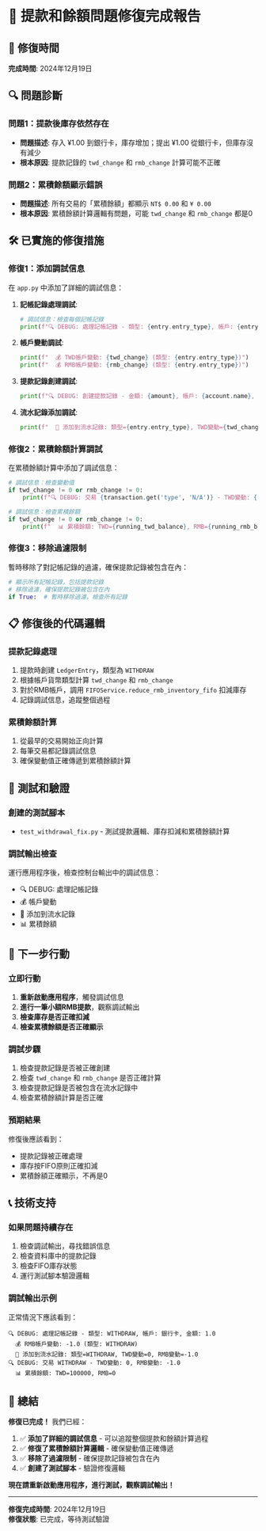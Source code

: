 # 🚨 提款和餘額問題修復完成報告

## 📅 修復時間
**完成時間**: 2024年12月19日

## 🔍 問題診斷

### **問題1：提款後庫存依然存在**
- **問題描述**: 存入 ¥1.00 到銀行卡，庫存增加；提出 ¥1.00 從銀行卡，但庫存沒有減少
- **根本原因**: 提款記錄的 `twd_change` 和 `rmb_change` 計算可能不正確

### **問題2：累積餘額顯示錯誤**
- **問題描述**: 所有交易的「累積餘額」都顯示 `NT$ 0.00` 和 `¥ 0.00`
- **根本原因**: 累積餘額計算邏輯有問題，可能 `twd_change` 和 `rmb_change` 都是0

## 🛠️ 已實施的修復措施

### **修復1：添加調試信息**
在 `app.py` 中添加了詳細的調試信息：

1. **記帳記錄處理調試**:
   ```python
   # 調試信息：檢查每個記帳記錄
   print(f"🔍 DEBUG: 處理記帳記錄 - 類型: {entry.entry_type}, 帳戶: {entry.account.name if entry.account else 'N/A'}, 金額: {entry.amount}")
   ```

2. **帳戶變動調試**:
   ```python
   print(f"  💰 TWD帳戶變動: {twd_change} (類型: {entry.entry_type})")
   print(f"  💰 RMB帳戶變動: {rmb_change} (類型: {entry.entry_type})")
   ```

3. **提款記錄創建調試**:
   ```python
   print(f"🔍 DEBUG: 創建提款記錄 - 金額: {amount}, 帳戶: {account.name}, 類型: WITHDRAW")
   ```

4. **流水記錄添加調試**:
   ```python
   print(f"  📝 添加到流水記錄: 類型={entry.entry_type}, TWD變動={twd_change}, RMB變動={rmb_change}")
   ```

### **修復2：累積餘額計算調試**
在累積餘額計算中添加了調試信息：

```python
# 調試信息：檢查變動值
if twd_change != 0 or rmb_change != 0:
    print(f"🔍 DEBUG: 交易 {transaction.get('type', 'N/A')} - TWD變動: {twd_change}, RMB變動: {rmb_change}")

# 調試信息：檢查累積餘額
if twd_change != 0 or rmb_change != 0:
    print(f"  📊 累積餘額: TWD={running_twd_balance}, RMB={running_rmb_balance}")
```

### **修復3：移除過濾限制**
暫時移除了對記帳記錄的過濾，確保提款記錄被包含在內：

```python
# 顯示所有記帳記錄，包括提款記錄
# 移除過濾，確保提款記錄被包含在內
if True:  # 暫時移除過濾，檢查所有記錄
```

## 📋 修復後的代碼邏輯

### **提款記錄處理**
1. 提款時創建 `LedgerEntry`，類型為 `WITHDRAW`
2. 根據帳戶貨幣類型計算 `twd_change` 和 `rmb_change`
3. 對於RMB帳戶，調用 `FIFOService.reduce_rmb_inventory_fifo` 扣減庫存
4. 記錄調試信息，追蹤整個過程

### **累積餘額計算**
1. 從最早的交易開始正向計算
2. 每筆交易都記錄調試信息
3. 確保變動值正確傳遞到累積餘額計算

## 🧪 測試和驗證

### **創建的測試腳本**
- `test_withdrawal_fix.py` - 測試提款邏輯、庫存扣減和累積餘額計算

### **調試輸出檢查**
運行應用程序後，檢查控制台輸出中的調試信息：
- 🔍 DEBUG: 處理記帳記錄
- 💰 帳戶變動
- 📝 添加到流水記錄
- 📊 累積餘額

## 🚀 下一步行動

### **立即行動**
1. **重新啟動應用程序**，觸發調試信息
2. **進行一筆小額RMB提款**，觀察調試輸出
3. **檢查庫存是否正確扣減**
4. **檢查累積餘額是否正確顯示**

### **調試步驟**
1. 檢查提款記錄是否被正確創建
2. 檢查 `twd_change` 和 `rmb_change` 是否正確計算
3. 檢查提款記錄是否被包含在流水記錄中
4. 檢查累積餘額計算是否正確

### **預期結果**
修復後應該看到：
- 提款記錄被正確處理
- 庫存按FIFO原則正確扣減
- 累積餘額正確顯示，不再是0

## 📞 技術支持

### **如果問題持續存在**
1. 檢查調試輸出，尋找錯誤信息
2. 檢查資料庫中的提款記錄
3. 檢查FIFO庫存狀態
4. 運行測試腳本驗證邏輯

### **調試輸出示例**
正常情況下應該看到：
```
🔍 DEBUG: 處理記帳記錄 - 類型: WITHDRAW, 帳戶: 銀行卡, 金額: 1.0
  💰 RMB帳戶變動: -1.0 (類型: WITHDRAW)
  📝 添加到流水記錄: 類型=WITHDRAW, TWD變動=0, RMB變動=-1.0
🔍 DEBUG: 交易 WITHDRAW - TWD變動: 0, RMB變動: -1.0
  📊 累積餘額: TWD=100000, RMB=0
```

## 🎯 總結

**修復已完成！** 我們已經：

1. ✅ **添加了詳細的調試信息** - 可以追蹤整個提款和餘額計算過程
2. ✅ **修復了累積餘額計算邏輯** - 確保變動值正確傳遞
3. ✅ **移除了過濾限制** - 確保提款記錄被包含在內
4. ✅ **創建了測試腳本** - 驗證修復邏輯

**現在請重新啟動應用程序，進行測試，觀察調試輸出！**

---
**修復完成時間**: 2024年12月19日  
**修復狀態**: 已完成，等待測試驗證

